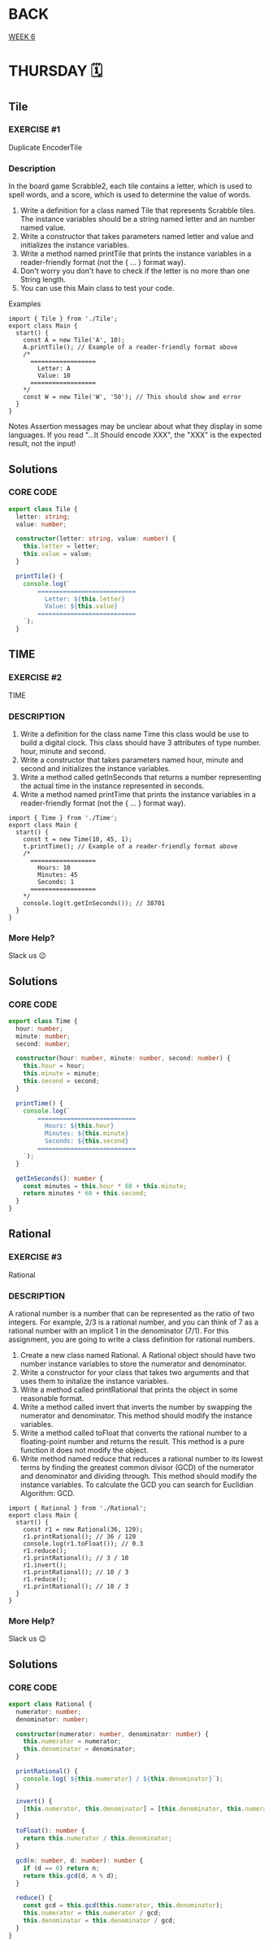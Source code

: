 # BACK

<a href="https://github.com/Lesdith/core-code-from-scratch-readme/blob/main/Weeks/Week%206%20Typescript/Week%206.md"> WEEK 6 </a>


# THURSDAY 🗓️
## Tile

### EXERCISE #1
Duplicate EncoderTile

### Description
In the board game Scrabble2, each tile contains a letter, which is used to spell words, and a score, which is used to determine the value of words.

<ol>
  <li> Write a definition for a class named Tile that represents Scrabble tiles. The instance variables should be a string named letter and an number named value. </li>
  <li> Write a constructor that takes parameters named letter and value and initializes the instance variables. </li>
  <li> Write a method named printTile that prints the instance variables in a reader-friendly format (not the { ... } format way).</li>
  <li> Don't worry you don't have to check if the letter is no more than one String length.</li>
  <li> You can use this Main class to test your code.</li>
</ol>
  
Examples

```
import { Tile } from './Tile';
export class Main {
  start() {
    const A = new Tile('A', 10);
    A.printTile(); // Example of a reader-friendly format above
    /*
      ==================
        Letter: A
        Value: 10
      ==================
    */
    const W = new Tile('W', '50'); // This should show and error
  }
}
```
Notes
Assertion messages may be unclear about what they display in some languages. If you read "...It Should encode XXX", the "XXX" is the expected result, not the input!



## Solutions
### CORE CODE 

```typescript
export class Tile {
  letter: string;
  value: number;

  constructor(letter: string, value: number) {
    this.letter = letter;
    this.value = value;
  }

  printTile() {
    console.log(`
        ===========================
          Letter: ${this.letter}
          Value: ${this.value}
        ===========================
    `);
  }
```


## TIME
### EXERCISE #2
TIME

### DESCRIPTION

<ol>
  <li> Write a definition for the class name Time this class would be use to build a digital clock. This class should have 3 attributes of type number. hour, minute and second. </li>
  <li> Write a constructor that takes parameters named hour, minute and second and initializes the instance variables. </li>
  <li> Write a method called getInSeconds that returns a number representing the actual time in the instance represented in seconds.</li>
  <li> Write a method named printTime that prints the instance variables in a reader-friendly format (not the { ... } format way).</li>
</ol>


```
import { Time } from './Time';
export class Main {
  start() {
    const t = new Time(10, 45, 1);
    t.printTime(); // Example of a reader-friendly format above
    /*
      ==================
        Hours: 10
        Minutes: 45
        Seconds: 1
      ==================
    */
    console.log(t.getInSeconds()); // 38701
  }
}
```

### More Help?

Slack us 😉

## Solutions
### CORE CODE 
```typescript
export class Time {
  hour: number;
  minute: number;
  second: number;

  constructor(hour: number, minute: number, second: number) {
    this.hour = hour;
    this.minute = minute;
    this.second = second;
  }

  printTime() {
    console.log(`
        ===========================
          Hours: ${this.hour}
          Minutes: ${this.minute}
          Seconds: ${this.second}
        ===========================
    `);
  }

  getInSeconds(): number {
    const minutes = this.hour * 60 + this.minute;
    return minutes * 60 + this.second;
  }
}
```


## Rational
### EXERCISE #3
Rational

### DESCRIPTION

A rational number is a number that can be represented as the ratio of two integers. For example, 2/3 is a rational number, and you can think of 7 as a rational number with an implicit 1 in the denominator (7/1). For this assignment, you are going to write a class definition for rational numbers.  

<ol>
  <li> Create a new class named Rational. A Rational object should have two number instance variables to store the numerator and denominator.</li>
  <li> Write a constructor for your class that takes two arguments and that uses them to initalize the instance variables. </li>
  <li> Write a method called printRational that prints the object in some reasonable format.</li>
  <li> Write a method called invert that inverts the number by swapping the numerator and denominator. This method should modify the instance variables.</li>
  <li> Write a method called toFloat that converts the rational number to a floating-point number and returns the result. This method is a pure function it does not modify the object. </li>
  <li> Write method named reduce that reduces a rational number to its lowest terms by finding the greatest common divisor (GCD) of the numerator and denominator and dividing through. This method should modify the instance variables. To calculate the GCD you can search for Euclidian Algorithm: GCD.</li>
</ol>

```
import { Rational } from './Rational';
export class Main {
  start() {
    const r1 = new Rational(36, 120);
    r1.printRational(); // 36 / 120
    console.log(r1.toFloat()); // 0.3
    r1.reduce();
    r1.printRational(); // 3 / 10
    r1.invert();
    r1.printRational(); // 10 / 3
    r1.reduce();
    r1.printRational(); // 10 / 3
  }
}
```

### More Help?
Slack us 😉

## Solutions
### CORE CODE 
```typescript
export class Rational {
  numerator: number;
  denominator: number;

  constructor(numerator: number, denominator: number) {
    this.numerator = numerator;
    this.denominator = denominator;
  }

  printRational() {
    console.log(`${this.numerator} / ${this.denominator}`);
  }

  invert() {
    [this.numerator, this.denominator] = [this.denominator, this.numerator];
  }

  toFloat(): number {
    return this.numerator / this.denominator;
  }

  gcd(n: number, d: number): number {
    if (d == 0) return n;
    return this.gcd(d, n % d);
  }

  reduce() {
    const gcd = this.gcd(this.numerator, this.denominator);
    this.numerator = this.numerator / gcd;
    this.denominator = this.denominator / gcd;
  }
}
```





